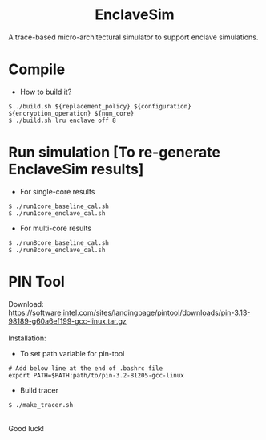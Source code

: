 <p align="center">
  <h1 align="center"> EnclaveSim </h1>
  <p> A trace-based micro-architectural simulator to support enclave simulations.</p>

# Compile

* How to build it?

```
$ ./build.sh ${replacement_policy} ${configuration} ${encryption_operation} ${num_core}
$ ./build.sh lru enclave off 8
```

# Run simulation [To re-generate EnclaveSim results]

* For single-core results 

```
$ ./run1core_baseline_cal.sh
$ ./run1core_enclave_cal.sh

```
* For multi-core results 

```
$ ./run8core_baseline_cal.sh
$ ./run8core_enclave_cal.sh
```
# PIN Tool
 
Download: https://software.intel.com/sites/landingpage/pintool/downloads/pin-3.13-98189-g60a6ef199-gcc-linux.tar.gz <br /> <br />
Installation: <br />
* To set path variable for pin-tool 
```
# Add below line at the end of .bashrc file 
export PATH=$PATH:path/to/pin-3.2-81205-gcc-linux
```
* Build tracer 
```
$ ./make_tracer.sh 
```
<br />
Good luck! <br>
